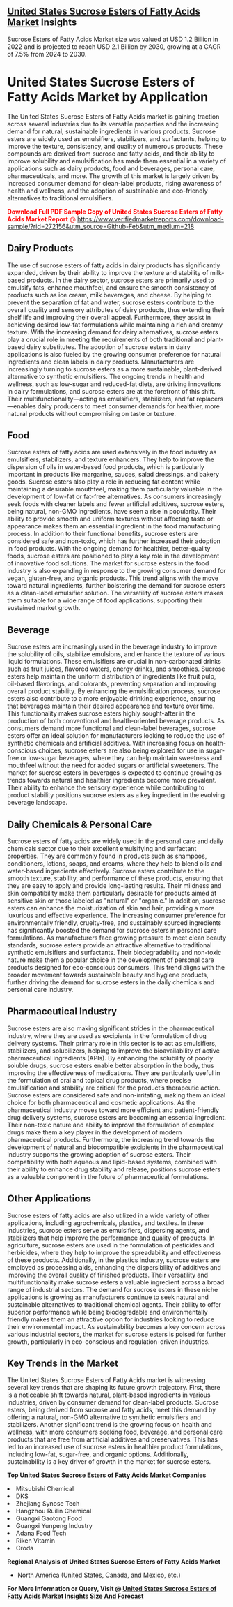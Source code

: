 <h2><a href="https://www.verifiedmarketreports.com/download-sample/?rid=272156&amp;utm_source=Github-Feb&amp;utm_medium=218" target="_blank">United States Sucrose Esters of Fatty Acids Market</a> Insights</h2><p>Sucrose Esters of Fatty Acids Market size was valued at USD 1.2 Billion in 2022 and is projected to reach USD 2.1 Billion by 2030, growing at a CAGR of 7.5% from 2024 to 2030.</p><p> <h1>United States Sucrose Esters of Fatty Acids Market by Application</h1> <p>The United States Sucrose Esters of Fatty Acids market is gaining traction across several industries due to its versatile properties and the increasing demand for natural, sustainable ingredients in various products. Sucrose esters are widely used as emulsifiers, stabilizers, and surfactants, helping to improve the texture, consistency, and quality of numerous products. These compounds are derived from sucrose and fatty acids, and their ability to improve solubility and emulsification has made them essential in a variety of applications such as dairy products, food and beverages, personal care, pharmaceuticals, and more. The growth of this market is largely driven by increased consumer demand for clean-label products, rising awareness of health and wellness, and the adoption of sustainable and eco-friendly alternatives to traditional emulsifiers. <p><span class=""><span style="color: #ff0000;"><strong>Download Full PDF Sample Copy of United States Sucrose Esters of Fatty Acids Market Report</strong> @ </span><a href="https://www.verifiedmarketreports.com/download-sample/?rid=272156&amp;utm_source=Github-Feb&amp;utm_medium=218" target="_blank">https://www.verifiedmarketreports.com/download-sample/?rid=272156&amp;utm_source=Github-Feb&amp;utm_medium=218</a></span></p></p> <h2>Dairy Products</h2> <p>The use of sucrose esters of fatty acids in dairy products has significantly expanded, driven by their ability to improve the texture and stability of milk-based products. In the dairy sector, sucrose esters are primarily used to emulsify fats, enhance mouthfeel, and ensure the smooth consistency of products such as ice cream, milk beverages, and cheese. By helping to prevent the separation of fat and water, sucrose esters contribute to the overall quality and sensory attributes of dairy products, thus extending their shelf life and improving their overall appeal. Furthermore, they assist in achieving desired low-fat formulations while maintaining a rich and creamy texture. With the increasing demand for dairy alternatives, sucrose esters play a crucial role in meeting the requirements of both traditional and plant-based dairy substitutes. The adoption of sucrose esters in dairy applications is also fueled by the growing consumer preference for natural ingredients and clean labels in dairy products. Manufacturers are increasingly turning to sucrose esters as a more sustainable, plant-derived alternative to synthetic emulsifiers. The ongoing trends in health and wellness, such as low-sugar and reduced-fat diets, are driving innovations in dairy formulations, and sucrose esters are at the forefront of this shift. Their multifunctionality—acting as emulsifiers, stabilizers, and fat replacers—enables dairy producers to meet consumer demands for healthier, more natural products without compromising on taste or texture. <h2>Food</h2> <p>Sucrose esters of fatty acids are used extensively in the food industry as emulsifiers, stabilizers, and texture enhancers. They help to improve the dispersion of oils in water-based food products, which is particularly important in products like margarine, sauces, salad dressings, and bakery goods. Sucrose esters also play a role in reducing fat content while maintaining a desirable mouthfeel, making them particularly valuable in the development of low-fat or fat-free alternatives. As consumers increasingly seek foods with cleaner labels and fewer artificial additives, sucrose esters, being natural, non-GMO ingredients, have seen a rise in popularity. Their ability to provide smooth and uniform textures without affecting taste or appearance makes them an essential ingredient in the food manufacturing process. In addition to their functional benefits, sucrose esters are considered safe and non-toxic, which has further increased their adoption in food products. With the ongoing demand for healthier, better-quality foods, sucrose esters are positioned to play a key role in the development of innovative food solutions. The market for sucrose esters in the food industry is also expanding in response to the growing consumer demand for vegan, gluten-free, and organic products. This trend aligns with the move toward natural ingredients, further bolstering the demand for sucrose esters as a clean-label emulsifier solution. The versatility of sucrose esters makes them suitable for a wide range of food applications, supporting their sustained market growth. <h2>Beverage</h2> <p>Sucrose esters are increasingly used in the beverage industry to improve the solubility of oils, stabilize emulsions, and enhance the texture of various liquid formulations. These emulsifiers are crucial in non-carbonated drinks such as fruit juices, flavored waters, energy drinks, and smoothies. Sucrose esters help maintain the uniform distribution of ingredients like fruit pulp, oil-based flavorings, and colorants, preventing separation and improving overall product stability. By enhancing the emulsification process, sucrose esters also contribute to a more enjoyable drinking experience, ensuring that beverages maintain their desired appearance and texture over time. This functionality makes sucrose esters highly sought-after in the production of both conventional and health-oriented beverage products. As consumers demand more functional and clean-label beverages, sucrose esters offer an ideal solution for manufacturers looking to reduce the use of synthetic chemicals and artificial additives. With increasing focus on health-conscious choices, sucrose esters are also being explored for use in sugar-free or low-sugar beverages, where they can help maintain sweetness and mouthfeel without the need for added sugars or artificial sweeteners. The market for sucrose esters in beverages is expected to continue growing as trends towards natural and healthier ingredients become more prevalent. Their ability to enhance the sensory experience while contributing to product stability positions sucrose esters as a key ingredient in the evolving beverage landscape. <h2>Daily Chemicals & Personal Care</h2> <p>Sucrose esters of fatty acids are widely used in the personal care and daily chemicals sector due to their excellent emulsifying and surfactant properties. They are commonly found in products such as shampoos, conditioners, lotions, soaps, and creams, where they help to blend oils and water-based ingredients effectively. Sucrose esters contribute to the smooth texture, stability, and performance of these products, ensuring that they are easy to apply and provide long-lasting results. Their mildness and skin compatibility make them particularly desirable for products aimed at sensitive skin or those labeled as "natural" or "organic." In addition, sucrose esters can enhance the moisturization of skin and hair, providing a more luxurious and effective experience. The increasing consumer preference for environmentally friendly, cruelty-free, and sustainably sourced ingredients has significantly boosted the demand for sucrose esters in personal care formulations. As manufacturers face growing pressure to meet clean beauty standards, sucrose esters provide an attractive alternative to traditional synthetic emulsifiers and surfactants. Their biodegradability and non-toxic nature make them a popular choice in the development of personal care products designed for eco-conscious consumers. This trend aligns with the broader movement towards sustainable beauty and hygiene products, further driving the demand for sucrose esters in the daily chemicals and personal care industry. <h2>Pharmaceutical Industry</h2> <p>Sucrose esters are also making significant strides in the pharmaceutical industry, where they are used as excipients in the formulation of drug delivery systems. Their primary role in this sector is to act as emulsifiers, stabilizers, and solubilizers, helping to improve the bioavailability of active pharmaceutical ingredients (APIs). By enhancing the solubility of poorly soluble drugs, sucrose esters enable better absorption in the body, thus improving the effectiveness of medications. They are particularly useful in the formulation of oral and topical drug products, where precise emulsification and stability are critical for the product’s therapeutic action. Sucrose esters are considered safe and non-irritating, making them an ideal choice for both pharmaceutical and cosmetic applications. As the pharmaceutical industry moves toward more efficient and patient-friendly drug delivery systems, sucrose esters are becoming an essential ingredient. Their non-toxic nature and ability to improve the formulation of complex drugs make them a key player in the development of modern pharmaceutical products. Furthermore, the increasing trend towards the development of natural and biocompatible excipients in the pharmaceutical industry supports the growing adoption of sucrose esters. Their compatibility with both aqueous and lipid-based systems, combined with their ability to enhance drug stability and release, positions sucrose esters as a valuable component in the future of pharmaceutical formulations. <h2>Other Applications</h2> <p>Sucrose esters of fatty acids are also utilized in a wide variety of other applications, including agrochemicals, plastics, and textiles. In these industries, sucrose esters serve as emulsifiers, dispersing agents, and stabilizers that help improve the performance and quality of products. In agriculture, sucrose esters are used in the formulation of pesticides and herbicides, where they help to improve the spreadability and effectiveness of these products. Additionally, in the plastics industry, sucrose esters are employed as processing aids, enhancing the dispersibility of additives and improving the overall quality of finished products. Their versatility and multifunctionality make sucrose esters a valuable ingredient across a broad range of industrial sectors. The demand for sucrose esters in these niche applications is growing as manufacturers continue to seek natural and sustainable alternatives to traditional chemical agents. Their ability to offer superior performance while being biodegradable and environmentally friendly makes them an attractive option for industries looking to reduce their environmental impact. As sustainability becomes a key concern across various industrial sectors, the market for sucrose esters is poised for further growth, particularly in eco-conscious and regulation-driven industries. <h2>Key Trends in the Market</h2> <p>The United States Sucrose Esters of Fatty Acids market is witnessing several key trends that are shaping its future growth trajectory. First, there is a noticeable shift towards natural, plant-based ingredients in various industries, driven by consumer demand for clean-label products. Sucrose esters, being derived from sucrose and fatty acids, meet this demand by offering a natural, non-GMO alternative to synthetic emulsifiers and stabilizers. Another significant trend is the growing focus on health and wellness, with more consumers seeking food, beverage, and personal care products that are free from artificial additives and preservatives. This has led to an increased use of sucrose esters in healthier product formulations, including low-fat, sugar-free, and organic options. Additionally, sustainability is a key driver of growth in the market for sucrose esters.</p><p><strong>Top United States Sucrose Esters of Fatty Acids Market Companies</strong></p><div data-test-id=""><p><li>Mitsubishi Chemical</li><li> DKS</li><li> Zhejiang Synose Tech</li><li> Hangzhou Ruilin Chemical</li><li> Guangxi Gaotong Food</li><li> Guangxi Yunpeng Industry</li><li> Adana Food Tech</li><li> Riken Vitamin</li><li> Croda</li></p><div><strong>Regional Analysis of&nbsp;United States Sucrose Esters of Fatty Acids Market</strong></div><ul><li dir="ltr"><p dir="ltr">North America&nbsp;(United States, Canada, and Mexico, etc.)</p></li></ul><p><strong>For More Information or Query, Visit @&nbsp;</strong><strong><a href="https://www.verifiedmarketreports.com/product/sucrose-esters-of-fatty-acids-market/?utm_source=Github-Feb&amp;utm_medium=218" target="_blank">United States Sucrose Esters of Fatty Acids Market Insights Size And Forecast</a></strong></p></div>
